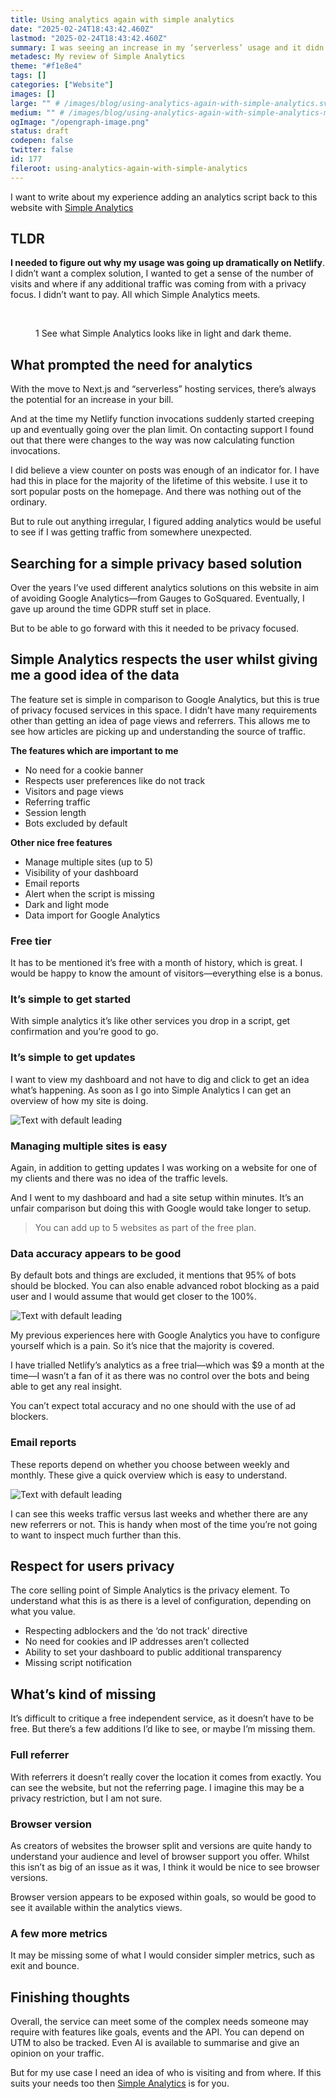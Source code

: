 ```yaml
---
title: Using analytics again with simple analytics
date: "2025-02-24T18:43:42.460Z"
lastmod: "2025-02-24T18:43:42.460Z"
summary: I was seeing an increase in my ‘serverless’ usage and it didn’t make sense. So I decided to add Simple Analytics and wanted to share a review of this privacy focused service.
metadesc: My review of Simple Analytics
theme: "#f1e8e4"
tags: []
categories: ["Website"]
images: []
large: "" # /images/blog/using-analytics-again-with-simple-analytics.svg
medium: "" # /images/blog/using-analytics-again-with-simple-analytics-medium.svg
ogImage: "/opengraph-image.png"
status: draft
codepen: false
twitter: false
id: 177
fileroot: using-analytics-again-with-simple-analytics
---
```


I want to write about my experience adding an analytics script back to this website with [Simple Analytics](https://www.simpleanalytics.com)

## TLDR
**I needed to figure out why my usage was going up dramatically on Netlify**. I didn’t want a complex solution, I wanted to get a sense of the number of visits and where if any additional traffic was coming from with a privacy focus. I didn’t want to pay. All which Simple Analytics meets.

<figure>
  <Images
    compare
    description="Simple Analytics light and dark theme"
    contextLabel="Theme"
    options={[
      { label: 'Light', value: 0 },
      { label: 'Dark', value: 1, default: true }
    ]}
  >
    <Image
      src="/images/blog/0177-simple-analytics-06.png"
      width={800}
      height={480}
      alt=""
    />
    <Image
      src="/images/blog/0177-simple-analytics-05.png"
      width={800}
      height={480}
      alt=""
    />
  </Images>
  <figcaption><p><Fig>1</Fig> See what Simple Analytics looks like in light and dark theme.</p></figcaption>
</figure>

## What prompted the need for analytics
With the move to Next.js and “serverless” hosting services, there’s always the potential for an increase in your bill.

And at the time my Netlify function invocations suddenly started creeping up and eventually going over the plan limit.  On contacting support I found out that there were changes to the way was now calculating function invocations.

I did believe a view counter on posts was enough of an indicator for. I have had this in place for the majority of the lifetime of this website. I use it to sort popular posts on the homepage. And there was nothing out of the ordinary.

But to rule out anything irregular, I figured adding analytics would be useful to see if I was getting traffic from somewhere unexpected.

## Searching for a simple privacy based solution
Over the years I’ve used different analytics solutions on this website in aim of avoiding Google Analytics—from Gauges to GoSquared. Eventually, I gave up around the time GDPR stuff set in place.

But to be able to go forward with this it needed to be privacy focused.

## Simple Analytics respects the user whilst giving me a good idea of the data
The feature set is simple in comparison to Google Analytics, but this is true of privacy focused services in this space. I didn’t have many requirements other than getting an idea of page views and referrers. This allows me to see how articles are picking up and understanding the source of traffic.

**The features which are important to me**
- No need for a cookie banner
- Respects user preferences like do not track
- Visitors and page views
- Referring traffic
- Session length
- Bots excluded by default

**Other nice free features**
- Manage multiple sites (up to 5)
- Visibility of your dashboard
- Email reports
- Alert when the script is missing
- Dark and light mode
- Data import for Google Analytics

### Free tier
It has to be mentioned it’s free with a month of history, which is great. I would be happy to know the amount of visitors—everything else is a bonus.

### It’s simple to get started
With simple analytics it’s like other services you drop in a script, get confirmation and you’re good to go.

### It’s simple to get updates
I want to view my dashboard and not have to dig and click to get an idea what’s happening. As soon as I go into Simple Analytics I can get an overview of how my site is doing.

<Image
  src="/images/blog/0177-simple-analytics-01.png"
  width={800}
  height={480}
  alt="Text with default leading"
/>

### Managing multiple sites is easy
Again, in addition to getting updates I was working on a website for one of my clients and there was no idea of the traffic levels.

And I went to my dashboard and had a site setup within minutes. It’s an unfair comparison but doing this with Google would take longer to setup.

> You can add up to 5 websites as part of the free plan.

### Data accuracy appears to be good
By default bots and things are excluded, it mentions that 95% of bots should be blocked. You can also enable advanced robot blocking as a paid user and I would assume that would get closer to the 100%.

<Image
  src="/images/blog/0177-simple-analytics-04.png"
  width={800}
  height={480}
  alt="Text with default leading"
/>

My previous experiences here with Google Analytics you have to configure yourself which is a pain. So it’s nice that the majority is covered.

I have trialled Netlify’s analytics as a free trial—which was $9 a month at the time—I wasn’t a fan of it as there was no control over the bots and being able to get any real insight.

You can’t expect total accuracy and no one should with the use of ad blockers.

### Email reports
These reports depend on whether you choose between weekly and monthly. These give a quick overview which is easy to understand.

<Image
  src="/images/blog/0177-simple-analytics-02.png"
  width={800}
  height={480}
  alt="Text with default leading"
/>

I can see this weeks traffic versus last weeks and whether there are any new referrers or not. This is handy when most of the time you’re not going to want to inspect much further than this.

## Respect for users privacy
The core selling point of Simple Analytics is the privacy element. To understand what this is as there is a level of configuration, depending on what you value.

- Respecting adblockers and the ‘do not track’ directive
- No need for cookies and IP addresses aren’t collected
- Ability to set your dashboard to public additional transparency
- Missing script notification

## What’s kind of missing
It’s difficult to critique a free independent service, as it doesn’t have to be free. But there’s a few additions I’d like to see, or maybe I’m missing them.

### Full referrer
With referrers it doesn’t really cover the location it comes from exactly. You can see the website, but not the referring page. I imagine this may be a privacy restriction, but I am not sure.

### Browser version
As creators of websites the browser split and versions are quite handy to understand your audience and level of browser support you offer. Whilst this isn’t as big of an issue as it was, I think it would be nice to see browser versions.

Browser version appears to be exposed within goals, so would be good to see it available within the analytics views.

### A few more metrics
It may be missing some of what I would consider simpler metrics, such as exit and bounce.

## Finishing thoughts
Overall, the service can meet some of the complex needs someone may require with features like goals, events and the API. You can depend on UTM to also be tracked. Even AI is available to summarise and give an opinion on your traffic.

But for my use case I need an idea of who is visiting and from where. If this suits your needs too then [Simple Analytics](https://www.simpleanalytics.com) is for you.

